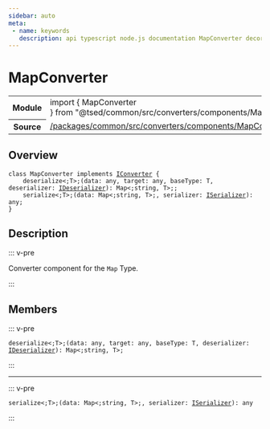 ```yaml
---
sidebar: auto
meta:
 - name: keywords
   description: api typescript node.js documentation MapConverter decorator
---
```

# MapConverter <Badge text="Decorator" type="decorator"/>
<!-- Summary -->
<section class="symbol-info"><table class="is-full-width"><tbody><tr><th>Module</th><td><div class="lang-typescript"><span class="token keyword">import</span> { MapConverter }&nbsp;<span class="token keyword">from</span>&nbsp;<span class="token string">"@tsed/common/src/converters/components/MapConverter"</span></div></td></tr><tr><th>Source</th><td><a href="https://github.com/Romakita/ts-express-decorators/blob/v4.31.9/packages/common/src/converters/components/MapConverter.ts#L0-L0">/packages/common/src/converters/components/MapConverter.ts</a></td></tr></tbody></table></section>

<!-- Overview -->
## Overview


<pre><code class="typescript-lang "><span class="token keyword">class</span> MapConverter <span class="token keyword">implements</span> <a href="/api/common/converters/interfaces/IConverter.html"><span class="token">IConverter</span></a> <span class="token punctuation">{</span>
    deserialize&lt<span class="token punctuation">;</span>T&gt<span class="token punctuation">;</span><span class="token punctuation">(</span>data<span class="token punctuation">:</span> <span class="token keyword">any</span><span class="token punctuation">,</span> target<span class="token punctuation">:</span> <span class="token keyword">any</span><span class="token punctuation">,</span> baseType<span class="token punctuation">:</span> T<span class="token punctuation">,</span> deserializer<span class="token punctuation">:</span> <a href="/api/common/converters/interfaces/IDeserializer.html"><span class="token">IDeserializer</span></a><span class="token punctuation">)</span><span class="token punctuation">:</span> Map&lt<span class="token punctuation">;</span><span class="token keyword">string</span><span class="token punctuation">,</span> T&gt<span class="token punctuation">;</span><span class="token punctuation">;</span>
    serialize&lt<span class="token punctuation">;</span>T&gt<span class="token punctuation">;</span><span class="token punctuation">(</span>data<span class="token punctuation">:</span> Map&lt<span class="token punctuation">;</span><span class="token keyword">string</span><span class="token punctuation">,</span> T&gt<span class="token punctuation">;</span><span class="token punctuation">,</span> serializer<span class="token punctuation">:</span> <a href="/api/common/converters/interfaces/ISerializer.html"><span class="token">ISerializer</span></a><span class="token punctuation">)</span><span class="token punctuation">:</span> <span class="token keyword">any</span><span class="token punctuation">;</span>
<span class="token punctuation">}</span></code></pre>



<!-- Description -->
## Description

::: v-pre

Converter component for the `Map` Type.

:::


<!-- Members -->




## Members


::: v-pre

<div class="method-overview">
<pre><code class="typescript-lang ">deserialize&lt<span class="token punctuation">;</span>T&gt<span class="token punctuation">;</span><span class="token punctuation">(</span>data<span class="token punctuation">:</span> <span class="token keyword">any</span><span class="token punctuation">,</span> target<span class="token punctuation">:</span> <span class="token keyword">any</span><span class="token punctuation">,</span> baseType<span class="token punctuation">:</span> T<span class="token punctuation">,</span> deserializer<span class="token punctuation">:</span> <a href="/api/common/converters/interfaces/IDeserializer.html"><span class="token">IDeserializer</span></a><span class="token punctuation">)</span><span class="token punctuation">:</span> Map&lt<span class="token punctuation">;</span><span class="token keyword">string</span><span class="token punctuation">,</span> T&gt<span class="token punctuation">;</span></code></pre>

</div>



:::



***



::: v-pre

<div class="method-overview">
<pre><code class="typescript-lang ">serialize&lt<span class="token punctuation">;</span>T&gt<span class="token punctuation">;</span><span class="token punctuation">(</span>data<span class="token punctuation">:</span> Map&lt<span class="token punctuation">;</span><span class="token keyword">string</span><span class="token punctuation">,</span> T&gt<span class="token punctuation">;</span><span class="token punctuation">,</span> serializer<span class="token punctuation">:</span> <a href="/api/common/converters/interfaces/ISerializer.html"><span class="token">ISerializer</span></a><span class="token punctuation">)</span><span class="token punctuation">:</span> <span class="token keyword">any</span></code></pre>

</div>



:::